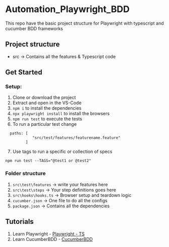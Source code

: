 # Automation_Playwright_BDD
This repo have the basic project structure for Playwright with typescript and cucumber BDD frameworks

## Project structure

- src -> Contains all the features & Typescript code


## Get Started

### Setup:

1. Clone or download the project
2. Extract and open in the VS-Code
3. `npm i` to install the dependencies
4. `npx playwright install` to install the browsers
5. `npm run test` to execute the tests
6. To run a particular test change  
```
  paths: [
            "src/test/features/featurename.feature"
         ] 
```
7. Use tags to run a specific or collection of specs
```
npm run test --TAGS="@test1 or @test2"
```
### Folder structure
1. `src\test\features` -> write your features here
2. `src\test\steps` -> Your step definitions goes here
3. `src\hooks\hooks.ts` -> Browser setup and teardown logic
4. `cucumber.json` -> One file to do all the configs
5. `package.json` -> Contains all the dependencies

## Tutorials
1. Learn Playwright - [Playwright - TS](https://playwright.dev/docs/intro)
2. Learn CucumberBDD - [CucumberBDD](https://cucumber.io/docs/cucumber/)